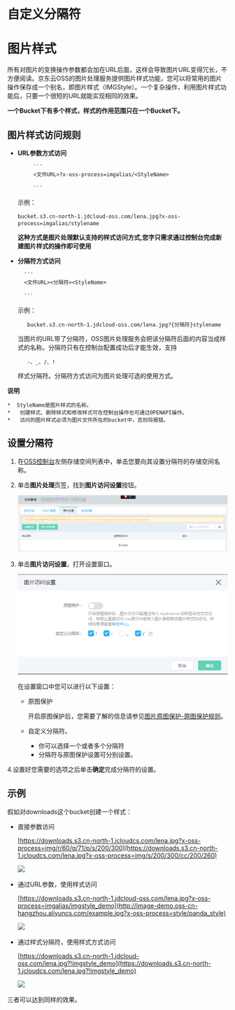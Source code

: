 # 自定义分隔符

# 图片样式 

所有对图片的变换操作参数都会加在URL后面，这样会导致图片URL变得冗长，不方便阅读。京东云OSS的图片处理服务提供图片样式功能，您可以将常用的图片操作保存成一个别名，即图片样式（IMGStyle）。一个复杂操作，利用图片样式功能后，只要一个很短的URL就能实现相同的效果。

**一个Bucket下有多个样式，样式的作用范围只在一个Bucket下。**

##  图片样式访问规则 

*  **URL参数方式访问**

            ```
            <文件URL>?x-oss-process=imgalias/<StyleName>

            ```

    示例：
    ```
    bucket.s3.cn-north-1.jdcloud-oss.com/lena.jpg?x-oss-process=imgalias/stylename
    
    ```

    **这种方式是图片处理默认支持的样式访问方式,您字只需求通过控制台完成新建图片样式的操作即可使用**

* **分隔符方式访问**

        ```
        <文件URL><分隔符><StyleName>

        ```

    示例：
   
         bucket.s3.cn-north-1.jdcloud-oss.com/lena.jpg?{分隔符}stylename 

    当图片的URL带了分隔符，OSS图片处理服务会把该分隔符后面的内容当成样式的名称。分隔符只有在控制台配置成功后才能生效，支持
        
         -、_、/、!
       
        
   样式分隔符。分隔符方式访问为图片处理可选的使用方式。

**说明**

    *  StyleName是图片样式的名称。
    *   创建样式、删除样式和修改样式可在控制台操作也可通过OPENAPI操作。
    *   访问的图片样式必须为图片文件所在的bucket中，否则将报错。
  

## 设置分隔符 

1.  在[OSS控制台](https://oss-console.jdcloud.com/space)左侧存储空间列表中，单击您要向其设置分隔符的存储空间名称。

2.  单击**图片处理**页签，找到**图片访问设置**按钮。

    ![](../../../../../image/Object-Storage-Service/OSS-152.png)

3.  单击**图片访问设置**，打开设置窗口。

    ![](../../../../../image/Object-Storage-Service/OSS-151.png)

    在设置窗口中您可以进行以下设置：

    -   原图保护
    
        开启原图保护后，您需要了解的信息请参见[图片原图保护-原图保护规则](https://docs.jdcloud.com/cn/object-storage-service/source-image-protection)。

        
    -   自定义分隔符。
        * 你可以选择一个或者多个分隔符
        * 分隔符与原图保护设置可分别设置。
        
        
4.设置好您需要的选项之后单击**确定**完成分隔符的设置。


## 示例

假如对downloads这个bucket创建一个样式：


-   直接参数访问

    [https://downloads.s3.cn-north-1.jcloudcs.com/lena.jpg?x-oss-process=img/r/60/q/71/p/s/200/300](https://downloads.s3.cn-north-1.jcloudcs.com/lena.jpg?x-oss-process=img/s/200/300/cc/200/260)

    ![](https://downloads.s3.cn-north-1.jcloudcs.com/lena.jpg?x-oss-process=img/r/60/q/71/p/s/200/300)

-   通过URL参数，使用样式访问

    [https://downloads.s3.cn-north-1.jdcloud-oss.com/lena.jpg?x-oss-process=imgalias/imgstyle_demo](http://image-demo.oss-cn-hangzhou.aliyuncs.com/example.jpg?x-oss-process=style/panda_style)

    ![](https://downloads.s3.cn-north-1.jdcloud-oss.com/lena.jpg?x-oss-process=imgalias/imgstyle_demo)

-   通过样式分隔符，使用样式方式访问

    [https://downloads.s3.cn-north-1.jdcloud-oss.com/lena.jpg?!imgstyle_demo](https://downloads.s3.cn-north-1.jcloudcs.com/lena.jpg?!imgstyle_demo)

    ![](images/2886_zh-CN.jpg@!panda_style)


三者可以达到同样的效果。



